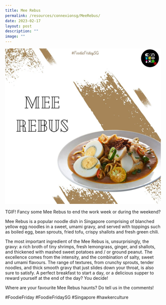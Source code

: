 ```yaml
---
title: Mee Rebus
permalink: /resources/connexionsg/MeeRebus/
date: 2023-02-17
layout: post
description: ""
image: ""
---
```

![](/images/connexionsg/2023/331210737_1204059483804800_5083040130543676362_n.jpg)


TGIF! Fancy some Mee Rebus to end the work week or during the weekend?

Mee Rebus is a popular noodle dish in Singapore comprising of blanched yellow egg noodles in a sweet, umami gravy, and served with toppings such as boiled egg, bean sprouts, fried tofu, crispy shallots and fresh green chili.

The most important ingredient of the Mee Rebus is, unsurprisingly, the gravy: a rich broth of tiny shrimps, fresh lemongrass, ginger, and shallots, and thickened with mashed sweet potatoes and / or ground peanut. The excellence comes from the intensity, and the combination of salty, sweet and umami flavours. The range of textures, from crunchy sprouts, tender noodles, and thick smooth gravy that just slides down your throat, is also sure to satisfy. A perfect breakfast to start a day, or a delicious supper to reward yourself at the end of the day? You decide!

Where are your favourite Mee Rebus haunts? Do tell us in the comments!

#FoodieFriday #FoodieFridaySG #Singapore #hawkerculture